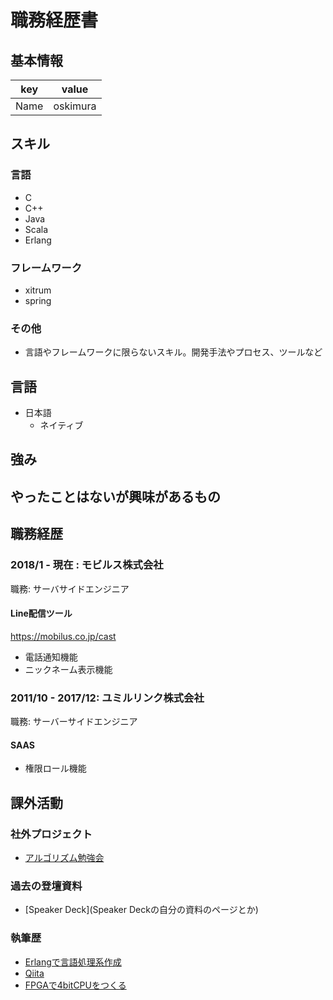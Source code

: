 # 職務経歴書

## 基本情報

|key|value|
|---|-----|
|Name|oskimura|

## スキル
### 言語
- C
- C++
- Java
- Scala
- Erlang

### フレームワーク

- xitrum
- spring

### その他

- 言語やフレームワークに限らないスキル。開発手法やプロセス、ツールなど

## 言語

- 日本語
  - ネイティブ

## 強み

## やったことはないが興味があるもの

## 職務経歴

### 2018/1 - 現在 : モビルス株式会社

職務: サーバサイドエンジニア

#### Line配信ツール

https://mobilus.co.jp/cast

- 電話通知機能
- ニックネーム表示機能


### 2011/10 - 2017/12: ユミルリンク株式会社

職務: サーバーサイドエンジニア

#### SAAS

- 権限ロール機能

## 課外活動

### 社外プロジェクト
* [アルゴリズム勉強会](https://algorithm.connpass.com/)

### 過去の登壇資料
* [Speaker Deck](Speaker Deckの自分の資料のページとか)

### 執筆歴
* [Erlangで言語処理系作成](https://www.amazon.co.jp/Erlang%E3%81%A7%E8%A8%80%E8%AA%9E%E5%87%A6%E7%90%86%E7%B3%BB%E4%BD%9C%E6%88%90-oskimura/dp/4873100593/ref=sr_1_4?__mk_ja_JP=%E3%82%AB%E3%82%BF%E3%82%AB%E3%83%8A&dchild=1&keywords=erlang&qid=1602397288&s=books&sr=1-4)
* [Qiita](https://qiita.com/oskimura)
* [FPGAで4bitCPUをつくる](https://booth.pm/ja/items/1860724)
